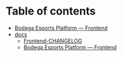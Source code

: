 # Table of contents

* [Bodega Esports Platform — Frontend](README.md)
* [docs](docs/README.md)
  * [Frontend-CHANGELOG](docs/Frontend-CHANGELOG.md)
  * [Bodega Esports Platform — Frontend](docs/Frontend-README.md)

